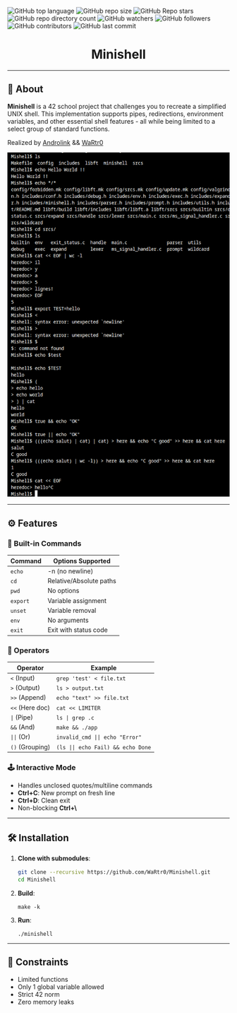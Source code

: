 ![GitHub top language](https://img.shields.io/github/languages/top/WaRtr0/Minishell) ![GitHub repo size](https://img.shields.io/github/repo-size/WaRtr0/Minishell) ![GitHub Repo stars](https://img.shields.io/github/stars/WaRtr0/Minishell) ![GitHub repo directory count](https://img.shields.io/github/directory-file-count/WaRtr0/Minishell) ![GitHub watchers](https://img.shields.io/github/watchers/WaRtr0/Minishell) ![GitHub followers](https://img.shields.io/github/followers/WaRtr0) ![GitHub contributors](https://img.shields.io/github/contributors/WaRtr0/Minishell)  ![GitHub last commit](https://img.shields.io/github/last-commit/WaRtr0/Minishell) 

<h1 align="center">Minishell</h1>

---

## 🚀 About

**Minishell** is a 42 school project that challenges you to recreate a simplified UNIX shell. This implementation supports pipes, redirections, environment variables, and other essential shell features - all while being limited to a select group of standard functions.

Realized by [Androlink](https://github.com/androlink) && [WaRtr0](https://github.com/WaRtr0)

![Example](https://github.com//WaRtr0/Minishell/raw/assets/screens/screen1.png)

---

## ⚙️ Features

### 📜 Built-in Commands
| Command     | Options Supported          |
|-------------|-----------------------------|
| `echo`      | -n (no newline)             |
| `cd`        | Relative/Absolute paths     |
| `pwd`       | No options                  |
| `export`    | Variable assignment         |
| `unset`     | Variable removal            |
| `env`       | No arguments                |
| `exit`      | Exit with status code       |

### 🔄 Operators
| Operator          | Example                          |
|-------------------|----------------------------------|
| `<` (Input)       | `grep 'test' < file.txt`         |
| `>` (Output)      | `ls > output.txt`                |
| `>>` (Append)     | `echo "text" >> file.txt`        |
| `<<` (Here doc)   | `cat << LIMITER`                 |
| `\|` (Pipe)        | `ls \| grep .c`                   |
| `&&` (And)        | `make && ./app`                 |
| `\|\|` (Or)         | `invalid_cmd \|\| echo "Error"`   |
| `()` (Grouping)   | `(ls \|\| echo Fail) && echo Done`|

### 🕹️ Interactive Mode
- Handles unclosed quotes/multiline commands
- **Ctrl+C**: New prompt on fresh line
- **Ctrl+D**: Clean exit
- Non-blocking **Ctrl+\\**

---

## 🛠️ Installation

1. **Clone with submodules**:
   ```bash
   git clone --recursive https://github.com/WaRtr0/Minishell.git
   cd Minishell
   ```
2. **Build**:
   ```
   make -k
   ```
3. **Run**:
   ```
   ./minishell
   ```
---

## 🔧 Constraints

- Limited functions
- Only 1 global variable allowed
- Strict 42 norm
- Zero memory leaks
